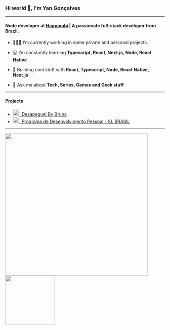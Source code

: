 ### Hi world 👋, I'm Yan Gonçalves

<hr/>

#### Node developer at [Happmobi](https://happmobi.com.br/) | A passionate full-stack developer from Brazil.

- 👨🏻‍💻 I’m currently working in some private and personal projects.

- 💻 I’m constantly learning **Typescript, React, Next.js, Node, React Native**

- 💜 Building cool stuff with **React, Typescript, Node, React Native, Next.js**

- 💬 Ask me about **Tech, Series, Games and Geek stuff**
<hr/>

#### Projects

<ul>
  <li>
  <a href="https://github.com/fgyan94/desapeguei-fila-client" target="_blank">
    <img src="https://s3-sa-east-1.amazonaws.com/bossabox-uploads/61d37f3cd7621f000e6b1aea/81541570-a8ae-11ec-ab9a-a5e3297b44e8" width=20 /> &nbsp;Desapeguei By  Bruna</a>
  </li>
  <li>
    <a href="https://github.com/fgyan94/pdi-client" target="_blank"><img src="https://raw.githubusercontent.com/fgyan94/pdi-client/e9c26aa86443fb942fbfc521ce248a7fad20a053/public/img/logo.svg" width=20> &nbsp;Programa de Desenvolvimento Pessoal - SL BRASIL</img></a>
  </li>
</ul>
<hr/>

<a href="https://github.com/fgyan94/github-readme-stats">
  <img width=450 src="https://github-readme-stats.vercel.app/api?username=fgyan94&show_icons=true&theme=omni&title_color=fe428e&bg_color=141321&hide=contribs" />
  <img height=155 src="https://github-readme-stats.vercel.app/api/top-langs/?username=fgyan94&theme=omni&title_color=fe428e&bg_color=141321&hide=Shell&langs_count=4&layout=compact&card_width=280" />
</a>
